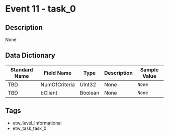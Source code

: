 # Event 11 - task_0

## Description
None

## Data Dictionary
|Standard Name|Field Name|Type|Description|Sample Value|
|---|---|---|---|---|
|TBD|NumOfCriteria|UInt32|None|`None`|
|TBD|bClient|Boolean|None|`None`|

## Tags
* etw_level_Informational
* etw_task_task_0